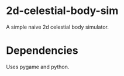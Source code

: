 2d-celestial-body-sim
=====================

A simple naive 2d celestial body simulator. 

Dependencies
============

Uses pygame and python.
